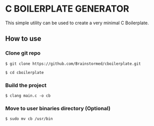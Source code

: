 # C BOILERPLATE GENERATOR

This simple utility can be used to create a very minimal C Boilerplate.

## How to use

### Clone git repo

```$ git clone https://github.com/Brainstormed/cboilerplate.git```

```$ cd cboilerplate```

### Build the project

```$ clang main.c -o cb```

### Move to user binaries directory (Optional)

```$ sudo mv cb /usr/bin```
